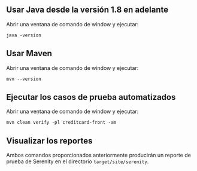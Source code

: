 ## Usar Java desde la versión 1.8 en adelante

Abrir una ventana de comando de window y ejecutar:

    java -version 

## Usar Maven

Abrir una ventana de comando de window y ejecutar:

    mvn --version 

## Ejecutar los casos de prueba automatizados

Abrir una ventana de comando de window y ejecutar:

    mvn clean verify -pl creditcard-front -am 
    
## Visualizar los reportes

Ambos comandos proporcionados anteriormente producirán un reporte de prueba de Serenity en el directorio `target/site/serenity`.

